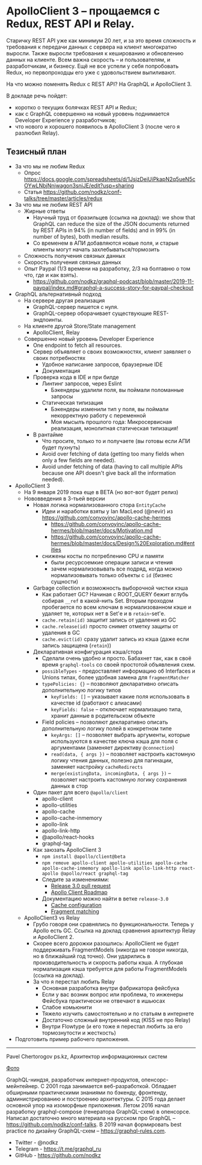 # ApolloClient 3 – прощаемся с Redux, REST API и Relay.

Старичку REST API уже как минимум 20 лет, и за это время сложность и требования к передачи данных с сервера на клиент многократно выросли. Также выросли требования к кешированию и обновлению данных на клиенте. Всем важна скорость – и пользователям, и разработчикам, и бизнесу. Ещё не все успели у себя попробовать Redux, но первопроходцы его уже с удовольствием выпиливают.

На что можно поменять Redux с REST API? На GraphQL и ApolloClient 3.

В докладе речь пойдет:

- коротко о текущих болячках REST API и Redux;
- как с GraphQL совершенно на новый уровень поднимается Developer Experience у разработчиков;
- что нового и хорошего появилось в ApolloClient 3 (после чего я разлюбил Relay).

## Тезисный план

- За что мы не любим Redux
  - Опрос <https://docs.google.com/spreadsheets/d/1JsjzDeiUiPkapN2q5ueN5cOYwLNbjNnjwagon3sniJE/edit?usp=sharing>
  - Статья <https://github.com/nodkz/conf-talks/tree/master/articles/redux>
- За что мы не любим REST API
  - Жирные ответы
    - Научный труд от бразильцев (ссылка на доклад): we show that GraphQL can reduce the size of the JSON documents returned by REST APIs in 94% (in number of fields) and in 99% (in number of bytes), both median results.
    - Со временем в АПИ добавляются новые поля, и старые клиенты могут начать захлебываться/тормозить
  - Сложность получения связных данных
  - Скорость получения связных данных
  - Опыт Paypal (1/3 времени на разработку, 2/3 на болтавню о том что, где и как взять).
    - <https://github.com/nodkz/graphql-podcast/blob/master/2019-11-paypal/index.md#graphql-a-success-story-for-paypal-checkout>
- GraphQL альтернативный подход
  - На сервере другая реализация
    - GraphQL-сервер пишется с нуля.
    - GraphQL-сервер оборачивает существующие REST-эндпоинты.
  - На клиенте другой Store/State management
    - ApolloClient, Relay
  - Совершенно новый уровень Developer Experience
    - One endpoint to fetch all resources.
    - Сервер объявляет о своих возможностях, клиент заявляет о своих потребностях
      - Удобное написание запросов, браузерные IDE
      - Документация
    - Проверка кода в IDE и при билде
      - Линтинг запросов, через Eslint
        - Бэкендеры удалили поля, вы поймали поломанные запросы
      - Статическая типизация
        - Бэкендеры изменили тип у поля, вы поймали некорректную работу с переменной
        - Моя мысылъ прошлого года: Микросервисная реализация, монолитная статическая типизация!
    - В рантайме
      - Что просите, только то и получаете (вы готовы если АПИ будет пухнуть)
      - Avoid over fetching of data (getting too many fields when only a few fields are needed).
      - Avoid under fetching of data (having to call multiple APIs because one API doesn't give back all the information needed).
- ApolloClient 3
  - На 9 января 2019 пока еще в BETA (но вот-вот будет релиз)
  - Нововведения в 3-тьей версии
    - Новая логика нормализованного стора `EntityCache`
      - Идеи и наработки взяты у Ian MacLeod (@nevir) из <https://github.com/convoyinc/apollo-cache-hermes>
        - <https://github.com/convoyinc/apollo-cache-hermes/blob/master/docs/Motivation.md>
        - <https://github.com/convoyinc/apollo-cache-hermes/blob/master/docs/Design%20Exploration.md#entities>
      - снижены косты по потреблению CPU и памяти
        - были ресурсоемкие операции записи и чтения
        - зачем нормализовывать все подряд, когда можно нормализовывать только объекты с `id` (бизнес сущности)
    - Garbage collection и возможность выборочной чистки кэша
      - Как работает GC? Начиная с ROOT_QUERY бежит вглубь собирая `__ref` в какой-нить Set. Вторым проходом пробегается по всем ключам в нормализованном кэше и удаляет те, которых нет в Set'е и в `retain`-set'е.
      - `cache.retain(id)` защитит запись от удаления из GC
      - `cache.release(id)` просто снимет отметку защиты от удаления в GC
      - `cache.evict(id)` сразу удалит запись из кэша (даже если запись защищена (`retain`))
    - Декларативная конфигурация кэша/стора
      - Сделали очень удобно и просто. Бабахнет так, как в своё время `graphql-tools` со своей простотой объявления схем.
      - `possibleTypes` - предоставляет информацию об Interfaces и Unions типах, более удобная замена для `fragmentMatcher`
      - `typePolicies: {}` – позволяют декларативно описать дополнительную логику типов
        - `keyFields: []` – указывает какие поля использовать в качестве id (работают с алиасами)
        - `keyFields: false` – отключает нормализацию типа, хранит данные в родительском объекте
      - Field policies – позволяют декларативно описать дополнительную логику полей в конкретном типе
        - `keyArgs: []` – позволяет выбрать аргументы, которые используются в качестве ключа кэша для поля с аргументами (заменяет директиву `@connection`)
        - `read(data, { args })` – позволяет настроить кастомную логику чтения данных, полезно для пагинации, заменяет настройку `cacheRedirects`
        - `merge(existingData, incomingData, { args })` – позволяет настроить кастомную логику сохранения данных в стор
    - Один пакет для всего `@apollo/client`
      - apollo-client
      - apollo-utilities
      - apollo-cache
      - apollo-cache-inmemory
      - apollo-link
      - apollo-link-http
      - @apollo/react-hooks
      - graphql-tag
    - Как заюзать ApolloClient 3
      - `npm install @apollo/client@beta`
      - `npm remove apollo-client apollo-utilities apollo-cache apollo-cache-inmemory apollo-link apollo-link-http react-apollo @apollo/react graphql-tag`
      - Следите за изменениями:
        - [Release 3.0 pull request](https://github.com/apollographql/apollo-client/pull/5116)
        - [Apollo Client Roadmap](https://github.com/apollographql/apollo-client/blob/master/ROADMAP.md)
      - Документацию можно найти в ветке `release-3.0`
        - [Cache configuration](https://github.com/apollographql/apollo-client/blob/release-3.0/docs/source/caching/cache-configuration.md)
        - [Fragment matching](https://github.com/apollographql/apollo-client/blob/release-3.0/docs/source/data/fragments.md)
  - ApolloClient3 vs Relay
    - Грубо говоря они сравнялись по функциональности. Теперь у Apollo есть GC. Ссылка на доклад сравнения архитектур Relay и ApolloClient 2.
    - Cкорее всего дорожки разошлись: ApolloClient не будет поддерживать FragmentModels (никогда не говори никогда, но в ближайший год точно). Они ударились в производительность и скорость работы кэша. А глубокая нормализация кэша требуется для работы FragmentModels (ссылка на доклад).
    - За что я перестал любить Relay
      - Основная разработка внутри фабрикатора фейсбука
      - Если у вас возник вопрос или проблема, то инженеры Фейсбука практически не отвечают в ишьюсах
      - Слабое комьюнити
      - Тяжело изучить самостоятельно и по статьям в интернете
      - Достаточно сложный внутренний код (KISS не про Relay)
      - Внутри Flowtype (и его тоже я перестал любить за его тормознутости и жесткость)
- Подготовить пример рабочего приложения.

-----

Pavel Chertorogov
ps.kz, Архитектор информационных систем

[Фото](https://www.dropbox.com/s/22mncow425wsvwu/%20HolyJS%20%D0%BF%D0%BE%D1%80%D1%82%D1%80%D0%B5%D1%82%D1%8B%20%D1%81%D0%BF%D0%B8%D0%BA%D0%B5%D1%80%D0%BE%D0%B2-53.jpg?dl=0)

GraphQL-ниндзя, разработчик интернет-продуктов, опенсорс-мейнтейнер. С 2001 года занимается веб-разработкой. Обладает обширными практическими знаниями по бэкенду, фронтенду, администрированию и построению архитектуры. С 2015 года делает основной упор на изоморфные приложения. Летом 2016 начал разработку graphql-compose (генератора GraphQL-схем) в опенсорсе. Написал достаточно много материала на русском про GraphQL – <https://github.com/nodkz/conf-talks>. В 2019 начал формировать best practice по дизайну GraphQL-схем – <https://graphql-rules.com>.

- Twitter - @nodkz
- Telegram - <https://t.me/graphql_ru>
- GitHub - <https://github.com/nodkz>

